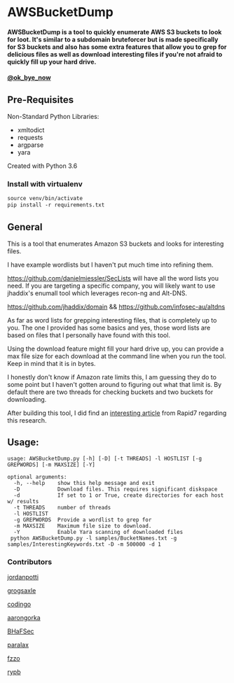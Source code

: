 # AWSBucketDump

 #### AWSBucketDump is a tool to quickly enumerate AWS S3 buckets to look for loot. It's similar to a subdomain bruteforcer but is made specifically for S3 buckets and also has some extra features that allow you to grep for delicious files as well as download interesting files if you're not afraid to quickly fill up your hard drive.
 #### [@ok_bye_now](https://twitter.com/ok_bye_now)

## Pre-Requisites
Non-Standard Python Libraries:

* xmltodict
* requests
* argparse
* yara

Created with Python 3.6

### Install with virtualenv
```virtualenv-3.6 venv
source venv/bin/activate
pip install -r requirements.txt
```

## General

This is a tool that enumerates Amazon S3 buckets and looks for interesting files. 

I have example wordlists but I haven't put much time into refining them. 

https://github.com/danielmiessler/SecLists will have all the word lists you need. If you are targeting a specific company, you will likely want to use jhaddix's enumall tool which leverages recon-ng and Alt-DNS. 

https://github.com/jhaddix/domain && https://github.com/infosec-au/altdns

As far as word lists for grepping interesting files, that is completely up to you. The one I provided has some basics and yes, those word lists are based on files that I personally have found with this tool.

Using the download feature might fill your hard drive up, you can provide a max file size for each download at the command line when you run the tool. Keep in mind that it is in bytes.

I honestly don't know if Amazon rate limits this, I am guessing they do to some point but I haven't gotten around to figuring out what that limit is.  By default there are two threads for checking buckets and two buckets for downloading.  

After building this tool, I did find an [interesting article](https://community.rapid7.com/community/infosec/blog/2013/03/27/1951-open-s3-buckets) from Rapid7 regarding this research.

## Usage:

    usage: AWSBucketDump.py [-h] [-D] [-t THREADS] -l HOSTLIST [-g GREPWORDS] [-m MAXSIZE] [-Y]

    optional arguments:
      -h, --help    show this help message and exit
      -D            Download files. This requires significant diskspace
      -d            If set to 1 or True, create directories for each host w/ results
      -t THREADS    number of threads
      -l HOSTLIST
      -g GREPWORDS  Provide a wordlist to grep for
      -m MAXSIZE    Maximum file size to download.
      -Y            Enable Yara scanning of downloaded files  
     python AWSBucketDump.py -l samples/BucketNames.txt -g samples/InterestingKeywords.txt -D -m 500000 -d 1

### Contributors

[jordanpotti](https://github.com/jordanpotti)

[grogsaxle](https://github.com/grogsaxle)

[codingo](https://github.com/codingo)

[aarongorka](https://github.com/aarongorka)

[BHaFSec](https://github.com/BHaFSec)

[paralax](https://github.com/paralax)

[fzzo](https://github.com/fzzo)

[rypb](https://github.com/rypb)

